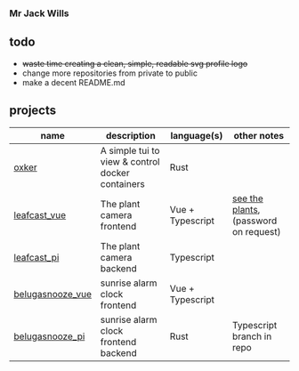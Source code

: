 ### Mr Jack Wills
## todo

+ ~~waste time creating a clean, simple, readable svg profile logo~~
+ change more repositories from private to public
+ make a decent README.md

## projects

|name|description|language(s)|other notes|
|---|---|---|---|
|[oxker](https://www.github.com/mrjackwills/oxker)|A simple tui to view & control docker containers |Rust||
|[leafcast_vue](https://www.github.com/mrjackwills/leafcast_vue)| The plant camera frontend |Vue + Typescript| [see the plants](https://plants.mrjackwills.com), (password on request)|
|[leafcast_pi](https://www.github.com/mrjackwills/leafcast_pi)| The plant camera backend |Typescript||
|[belugasnooze_vue](https://www.github.com/mrjackwills/belugasnooze_vue)| sunrise alarm clock frontend |Vue + Typescript||
|[belugasnooze_pi](https://www.github.com/mrjackwills/belugasnooze_pi)| sunrise alarm clock frontend backend |Rust| Typescript branch in repo|
